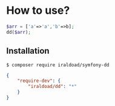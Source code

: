 # How to use?

```php
$arr = ['a'=>'a','b'=>b];
dd($arr);
```

## 	Installation

```
$ composer require iraldoad/symfony-dd
```

```json
{
    "require-dev": {
        "iraldoad/dd": "*"
    }
}
```
